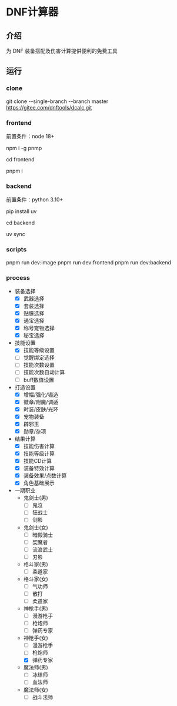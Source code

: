 # DNF计算器

## 介绍
为 DNF 装备搭配及伤害计算提供便利的免费工具

## 运行

### clone

git clone --single-branch --branch master https://gitee.com/dnftools/dcalc.git

### frontend

前置条件：node 18+

npm i -g pnmp

cd frontend

pnpm i

### backend

前置条件：python 3.10+

pip install uv

cd backend

uv sync

### scripts

pnpm run dev:image
pnpm run dev:frontend
pnpm run dev:backend

### process

- 装备选择
  - [x] 武器选择
  - [x] 套装选择
  - [x] 贴膜选择
  - [x] 通宝选择
  - [x] 称号宠物选择
  - [x] 秘宝选择

- 技能设置
  - [x] 技能等级设置
  - [ ] 觉醒绑定选择
  - [ ] 技能次数设置
  - [ ] 技能次数自动计算
  - [ ] buff数值设置

- 打造设置
  - [x] 增幅/强化/锻造
  - [x] 徽章/附魔/调适
  - [x] 时装/皮肤/光环
  - [x] 宠物装备
  - [x] 辟邪玉
  - [x] 勋章/杂项

- 结果计算
  - [x] 技能伤害计算
  - [x] 技能等级计算
  - [x] 技能CD计算
  - [x] 装备特效计算
  - [x] 装备效果/点数计算
  - [x] 角色基础展示

- 一期职业
  - 鬼剑士(男)
    - [ ] 鬼泣
    - [ ] 狂战士
    - [ ] 剑影
  - 鬼剑士(女)
    - [ ] 暗殿骑士
    - [ ] 契魔者
    - [ ] 流浪武士
    - [ ] 刃影
  - 格斗家(男)
    - [ ] 柔道家
  - 格斗家(女)
    - [ ] 气功师
    - [ ] 散打
    - [ ] 柔道家
  - 神枪手(男)
    - [ ] 漫游枪手
    - [ ] 枪炮师
    - [ ] 弹药专家
  - 神枪手(女)
    - [ ] 漫游枪手
    - [ ] 枪炮师
    - [x] 弹药专家
  - 魔法师(男)
    - [ ] 冰结师
    - [ ] 血法师
  - 魔法师(女)
    - [ ] 战斗法师